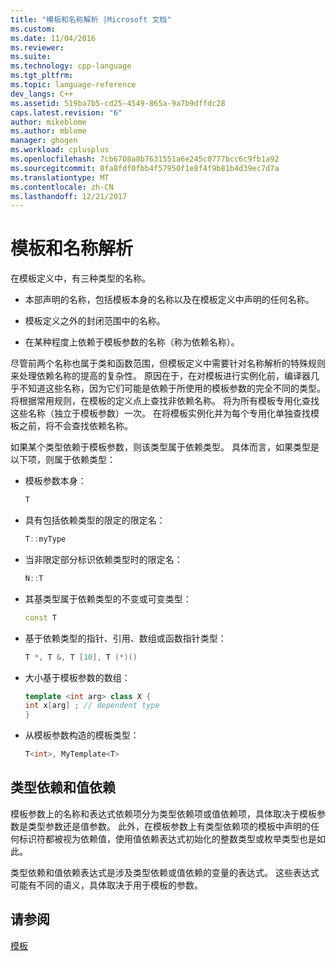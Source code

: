 ```yaml
---
title: "模板和名称解析 |Microsoft 文档"
ms.custom: 
ms.date: 11/04/2016
ms.reviewer: 
ms.suite: 
ms.technology: cpp-language
ms.tgt_pltfrm: 
ms.topic: language-reference
dev_langs: C++
ms.assetid: 519ba7b5-cd25-4549-865a-9a7b9dffdc28
caps.latest.revision: "6"
author: mikeblome
ms.author: mblome
manager: ghogen
ms.workload: cplusplus
ms.openlocfilehash: 7cb6708a8b7631551a6e245c0777bcc6c9fb1a92
ms.sourcegitcommit: 8fa8fdf0fbb4f57950f1e8f4f9b81b4d39ec7d7a
ms.translationtype: MT
ms.contentlocale: zh-CN
ms.lasthandoff: 12/21/2017
---
```

# <a name="templates-and-name-resolution"></a>模板和名称解析

在模板定义中，有三种类型的名称。  
  
-   本部声明的名称，包括模板本身的名称以及在模板定义中声明的任何名称。  
  
-   模板定义之外的封闭范围中的名称。  
  
-   在某种程度上依赖于模板参数的名称（称为依赖名称）。  
  
 尽管前两个名称也属于类和函数范围，但模板定义中需要针对名称解析的特殊规则来处理依赖名称的提高的复杂性。 原因在于，在对模板进行实例化前，编译器几乎不知道这些名称，因为它们可能是依赖于所使用的模板参数的完全不同的类型。 将根据常用规则，在模板的定义点上查找非依赖名称。 将为所有模板专用化查找这些名称（独立于模板参数）一次。 在将模板实例化并为每个专用化单独查找模板之前，将不会查找依赖名称。  
  
 如果某个类型依赖于模板参数，则该类型属于依赖类型。 具体而言，如果类型是以下项，则属于依赖类型：  
  
-   模板参数本身：  
  
    ```cpp
    T  
    ```  
  
-   具有包括依赖类型的限定的限定名：  
  
    ```cpp
    T::myType  
    ```  
  
-   当非限定部分标识依赖类型时的限定名：  
  
    ```cpp
    N::T  
    ```  
  
-   其基类型属于依赖类型的不变或可变类型：  
  
    ```cpp
    const T  
    ```  
  
-   基于依赖类型的指针、引用、数组或函数指针类型：  
  
    ```cpp
    T *, T &, T [10], T (*)()  
    ```  
  
-   大小基于模板参数的数组：  
  
    ```cpp
    template <int arg> class X {  
    int x[arg] ; // dependent type  
    }  
    ```  
  
-   从模板参数构造的模板类型：  
  
    ```cpp
    T<int>, MyTemplate<T>  
    ```  
  
## <a name="type-dependence-and-value-dependence"></a>类型依赖和值依赖

 模板参数上的名称和表达式依赖项分为类型依赖项或值依赖项，具体取决于模板参数是类型参数还是值参数。 此外，在模板参数上有类型依赖项的模板中声明的任何标识符都被视为依赖值，使用值依赖表达式初始化的整数类型或枚举类型也是如此。  
  
 类型依赖和值依赖表达式是涉及类型依赖或值依赖的变量的表达式。 这些表达式可能有不同的语义，具体取决于用于模板的参数。  
  
## <a name="see-also"></a>请参阅

 [模板](../cpp/templates-cpp.md)
